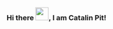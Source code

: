 ### Hi there <img src="https://raw.githubusercontent.com/MartinHeinz/MartinHeinz/master/wave.gif" width="30px">, I am Catalin Pit!
